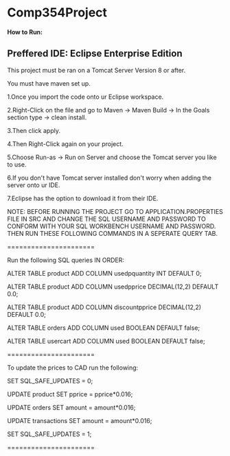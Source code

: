 # Comp354Project
#### How to Run:
## Preffered IDE: Eclipse Enterprise Edition
This project must be ran on a Tomcat Server Version 8 or after.

You must have maven set up.

1.Once you import the code onto ur Eclipse workspace. 

2.Right-Click on the file and go to Maven -> Maven Build -> In the Goals section type -> clean install.

3.Then click apply.

4.Then Right-Click again on your project.

5.Choose Run-as -> Run on Server and choose the Tomcat server you like to use.

6.If you don't have Tomcat server installed don't worry when adding the server onto ur IDE.

7.Eclipse has the option to download it from their IDE.

NOTE: BEFORE RUNNING THE PROJECT GO TO APPLICATION.PROPERTIES FILE IN SRC AND CHANGE THE SQL USERNAME AND PASSWORD TO CONFORM WITH 
YOUR SQL WORKBENCH USERNAME AND PASSWORD. THEN RUN THESE FOLLOWING COMMANDS IN A SEPERATE QUERY TAB.

======================

Run the following SQL queries IN ORDER:

ALTER TABLE product
ADD COLUMN usedpquantity INT
DEFAULT 0;

ALTER TABLE product
ADD COLUMN usedpprice DECIMAL(12,2)
DEFAULT 0.0;

ALTER TABLE product
ADD COLUMN discountpprice DECIMAL(12,2)
DEFAULT 0.0;

ALTER TABLE orders
ADD COLUMN used BOOLEAN
DEFAULT false;

ALTER TABLE usercart
ADD COLUMN used BOOLEAN
DEFAULT false;

======================

To update the prices to CAD run the following:


SET SQL_SAFE_UPDATES = 0;

UPDATE product
SET pprice = pprice*0.016;

UPDATE orders
SET amount = amount*0.016;

UPDATE transactions
SET amount = amount*0.016;

SET SQL_SAFE_UPDATES = 1;

======================

